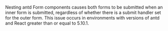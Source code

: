 Nesting antd Form components causes both forms to be submitted when an inner form is submitted, regardless of whether there is a submit handler set for the outer form. This issue occurs in environments with versions of antd and React greater than or equal to 5.10.1.
